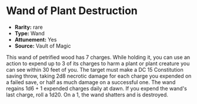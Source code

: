 
# Wand of Plant Destruction

* **Rarity:** rare
* **Type:** Wand
* **Attunement:** Yes
* **Source:** Vault of Magic


This wand of petrified wood has 7 charges. While holding it, you can use an action to expend up to 3 of its charges to harm a plant or plant creature you can see within 30 feet of you. The target must make a DC 15 Constitution saving throw, taking 2d8 necrotic damage for each charge you expended on a failed save, or half as much damage on a successful one. The wand regains 1d6 + 1 expended charges daily at dawn. If you expend the wand's last charge, roll a 1d20. On a 1, the wand shatters and is destroyed.
